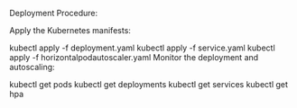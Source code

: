 Deployment Procedure:

Apply the Kubernetes manifests:


kubectl apply -f deployment.yaml
kubectl apply -f service.yaml
kubectl apply -f horizontalpodautoscaler.yaml
Monitor the deployment and autoscaling:


kubectl get pods
kubectl get deployments
kubectl get services
kubectl get hpa